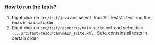 ### How to run the tests?

1. Right click on `src/test/java` and select `Run 'All Tests'. It will run the tests in natural order
2. Right click on `src/test/resources/main_suite.xml` and select `Run '...src\test\resources\main_suite.xml`,. Suite contains all tests in certain order
